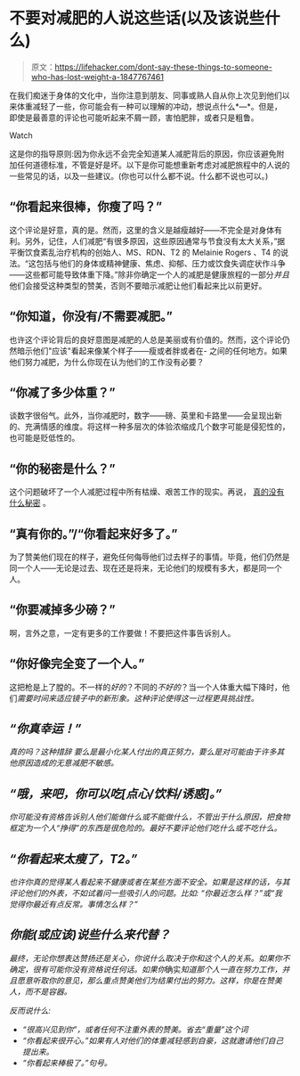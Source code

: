 # 不要对减肥的人说这些话(以及该说些什么)

> 原文：<https://lifehacker.com/dont-say-these-things-to-someone-who-has-lost-weight-a-1847767461>

在我们痴迷于身体的文化中，当你注意到朋友、同事或熟人自从你上次见到他们以来体重减轻了一些，你可能会有一种可以理解的冲动，想说点什么*—*。但是，即使是最善意的评论也可能听起来不屑一顾，害怕肥胖，或者只是粗鲁。

Watch

这是你的指导原则:因为你永远不会完全知道某人减肥背后的原因，你应该避免附加任何道德标准，不管是好是坏。以下是你可能想重新考虑对减肥旅程中的人说的一些常见的话，以及一些建议。(你也可以什么都不说。什么都不说也可以。)

## “你看起来很棒，你瘦了吗？”

这个评论是好意，真的是。然而，这里的含义是越瘦越好——不完全是对身体有利。另外，记住，人们减肥“有很多原因，这些原因通常与节食没有太大关系，”据平衡饮食紊乱治疗机构的创始人、MS、RDN、T2 的 Melainie Rogers 、T4 的说法。“这包括与他们的身体或精神健康、焦虑、抑郁、压力或饮食失调症状作斗争——这些都可能导致体重下降。”除非你确定一个人的减肥是健康旅程的一部分*并且*他们会接受这种类型的赞美，否则不要暗示减肥让他们看起来比以前更好。

## “你知道，你没有/不需要减肥。”

也许这个评论背后的良好意图是减肥的人总是美丽或有价值的。然而，这个评论仍然暗示他们"应该"看起来像某个样子——瘦或者胖或者在- 之间的任何地方。如果他们努力减肥，为什么你现在认为他们的工作没有必要？

## “你减了多少体重？”

谈数字很俗气。此外，当你减肥时，数字——磅、英里和卡路里——会呈现出新的、充满情感的维度。将这样一种多层次的体验浓缩成几个数字可能是侵犯性的，也可能是贬低性的。

## “你的秘密是什么？”

这个问题破坏了一个人减肥过程中所有枯燥、艰苦工作的现实。再说， [真的没有什么秘密](https://lifehacker.com/there-is-no-best-diet-1845385562) 。

## “真有你的。”/“你看起来好多了。”

为了赞美他们现在的样子，避免任何侮辱他们过去样子的事情。毕竟，他们仍然是同一个人——无论是过去、现在还是将来，无论他们的规模有多大，都是同一个人。

## “你要减掉多少磅？”

啊，言外之意，一定有更多的工作要做！不要把这件事告诉别人。

## “你好像完全变了一个人。”

这把枪是上了膛的。不一样的*好的*？不同的*不好的*？当一个人体重大幅下降时，他们*需要时间来适应镜子中的新形象。这种评论使得这一过程更具挑战性。*

## ***“你真幸运！”***

*真的吗？这种措辞 要么是最小化某人付出的真正努力，要么是对可能由于许多其他原因造成的无意减肥不敏感。*

## *“哦，来吧，你可以吃[点心/饮料/诱惑]。”* 

*你可能没有资格告诉别人他们能做什么或不能做什么，不管出于什么原因，把食物框定为一个人“挣得”的东西是很危险的。最好不要评论他们吃什么或不吃什么。*

## *“你看起来太瘦了，T2。”*

*也许你真的觉得某人看起来不健康或者在某些方面不安全。如果是这样的话，与其评论他们的外表，不如试着问一些吸引人的问题。比如: “你最近怎么样？”或“我觉得你最近有点反常。事情怎么样？”*

## *你能(或应该)说些什么来代替？* 

*最终，无论你想表达赞扬还是关心，你说什么取决于你和这个人的关系。如果你不确定，很有可能你没有资格说任何话。如果你*确实*知道那个人一直在努力工作，并且愿意听取你的意见，那么重点赞美他们为结果付出的努力。这样，你是在赞美人，而不是容器。*

*反而说什么:*

*   *“很高兴见到你”，或者任何不注重外表的赞美。省去“重量”这个词*
*   *“你看起来很开心。”如果有人对他们的体重减轻感到自豪，这就邀请他们自己提出来。*
*   *“你看起来棒极了。”句号。*